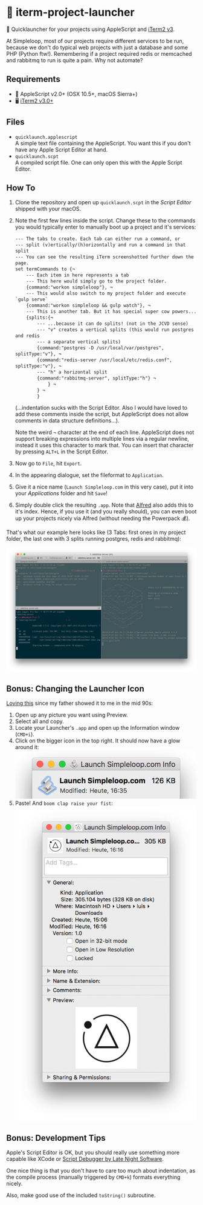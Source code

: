 # 🚀 iterm-project-launcher
🐰 Quicklauncher for your projects using AppleScript and [iTerm2 v3](https://www.iterm2.com/version3.html).

At Simpleloop, most of our projects require different services to be run,
because we don't do typical web projects with just a database and some PHP
(Python ftw!). Remembering if a project required redis or memcached and
rabbitmq to run is quite a pain. Why not automate?


## Requirements
* 🍎 AppleScript v2.0+ (OSX 10.5+, macOS Sierra+)
* 🖥  [iTerm2 v3.0+](https://www.iterm2.com/version3.html)


## Files
* `quicklaunch.applescript`  
  A simple text file containing the AppleScript. You want this if you don't
  have any Apple Script Editor at hand.
* `quicklaunch.scpt`  
  A compiled script file. One can only open this with the Apple Script Editor.


## How To
1. Clone the repository and open up `quicklaunch.scpt` in the *Script Editor*
   shipped with your macOS.
2. Note the first few lines inside the script. Change these to the commands you
   would typically enter to manually boot up a project and it's services:

    ```applescript
    --- The tabs to create. Each tab can either run a command, or
    --- split (v)ertically/(h)orizontally and run a command in that split
    --- You can see the resulting iTerm screenshotted further down the page.
    set termCommands to {¬
        --- Each item in here represents a tab
        --- This here would simply go to the project folder.
        {command:"workon simpleloop"}, ¬
        --- This would also switch to my project folder and execute `gulp serve`
        {command:"workon simpleloop && gulp watch"}, ¬
        --- This is another tab. But it has special super cow powers...
        {splits:{¬
            --- ...because it can do splits! (not in the JCVD sense)
            --- "v" creates a vertical splits (this would run postgres and redis
            --- a separate vertical splits)
            {command:"postgres -D /usr/local/var/postgres", splitType:"v"}, ¬
            {command:"redis-server /usr/local/etc/redis.conf", splitType:"v"}, ¬
            --- "h" a horizontal split
            {command:"rabbitmq-server", splitType:"h"} ¬
                } ¬
            } ¬
            }
    ```

    (…indentation sucks with the Script Editor. Also I would have loved to
    add these comments inside the script, but AppleScript does not allow
    comments in data structure definitions…).

    Note the weird `¬` character at the end of each line. AppleScript does not
    support breaking expressions into multiple lines via a regular newline,
    instead it uses this character to mark that. You can insert that character
    by pressing `ALT+L` in the Script Editor.
3. Now go to `File`, hit `Export`.
4. In the appearing dialogue, set the fileformat to `Application`.
5. Give it a nice name (`Launch Simpleloop.com` in this very case), put it into
   your *Applications* folder and hit `Save`!
6. Simply double click the resulting `.app`. Note that
   [Alfred](https://www.alfredapp.com/) also adds this to it's index. Hence, if
   you use it (and you really should), you can even boot up your projects
   nicely via Alfred (without needing the Powerpack 💰).

That's what our example here looks like (3 Tabs: first ones in my project
folder, the last one with 3 splits running postgres, redis and rabbitmq):

![](example_screenshot.png)


## Bonus: Changing the Launcher Icon
[Loving this](https://support.apple.com/kb/PH13922) since my father showed it
to me in the mid 90s:

1. Open up any picture you want using Preview.
2. Select all and copy.
3. Locate your Launcher's `.app` and open up the Information window (`CMD+i`).
4. Click on the bigger icon in the top right. It should now have a glow around
   it:
   ![](example_custom_icon_selected.png)
5. Paste! And `boom clap raise your fist`:
   ![](example_custom_icon.png)


## Bonus: Development Tips
Apple's Script Editor is OK, but you should really use something more capable
like XCode or [Script Debugger by Late Night Software](http://latenightsw.com/).

One nice thing is that you don't have to care too much about indentation, as
the compile process (manually triggered by `CMD+k`) formats everything nicely.

Also, make good use of the included `toString()` subroutine.
